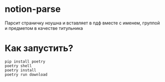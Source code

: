# notion-parse
Парсит страничку ноушна и вставляет в пдф вместе с именем, группой и предметом в качестве титульника

# Как запустить?
```
pip install poetry
poetry shell
poetry install
poetry run download
```
